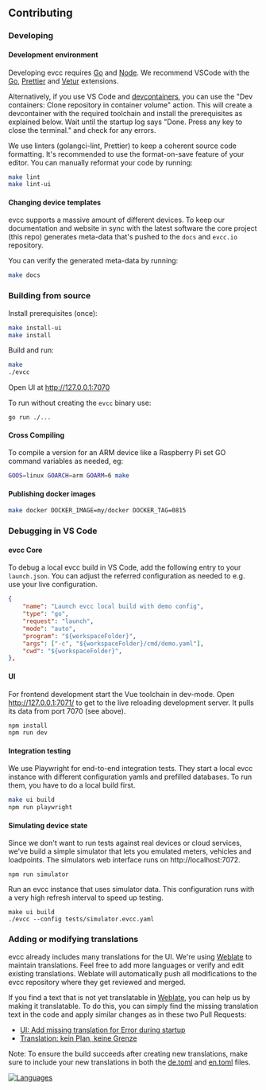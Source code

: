 ## Contributing

### Developing

#### Development environment

Developing evcc requires [Go][1] and [Node][2]. We recommend VSCode with the [Go](https://marketplace.visualstudio.com/items?itemName=golang.Go), [Prettier](https://marketplace.visualstudio.com/items?itemName=esbenp.prettier-vscode) and [Vetur](https://marketplace.visualstudio.com/items?itemName=octref.vetur) extensions.

Alternatively, if you use VS Code and [devcontainers](https://code.visualstudio.com/docs/devcontainers/containers), you can use the "Dev containers: Clone repository in container volume" action. This will create a devcontainer with the required toolchain and install the prerequisites as explained below. Wait until the startup log says "Done. Press any key to close the terminal." and check for any errors.

We use linters (golangci-lint, Prettier) to keep a coherent source code formatting. It's recommended to use the format-on-save feature of your editor. You can manually reformat your code by running:

```sh
make lint
make lint-ui
```

#### Changing device templates

evcc supports a massive amount of different devices. To keep our documentation and website in sync with the latest software the core project (this repo) generates meta-data that's pushed to the `docs` and `evcc.io` repository.

You can verify the generated meta-data by running:

```sh
make docs
```

### Building from source

Install prerequisites (once):

```sh
make install-ui
make install
```

Build and run:

```sh
make
./evcc
```

Open UI at http://127.0.0.1:7070

To run without creating the `evcc` binary use:

    go run ./...

#### Cross Compiling

To compile a version for an ARM device like a Raspberry Pi set GO command variables as needed, eg:

```sh
GOOS=linux GOARCH=arm GOARM=6 make
```

#### Publishing docker images

```sh
make docker DOCKER_IMAGE=my/docker DOCKER_TAG=0815
```

### Debugging in VS Code

#### evcc Core

To debug a local evcc build in VS Code, add the following entry to your `launch.json`.
You can adjust the referred configuration as needed to e.g. use your live configuration.

```json
{
    "name": "Launch evcc local build with demo config",
    "type": "go",
    "request": "launch",
    "mode": "auto",
    "program": "${workspaceFolder}",
    "args": ["-c", "${workspaceFolder}/cmd/demo.yaml"],
    "cwd": "${workspaceFolder}",
},
```

#### UI

For frontend development start the Vue toolchain in dev-mode. Open http://127.0.0.1:7071/ to get to the live reloading development server. It pulls its data from port 7070 (see above).

```sh
npm install
npm run dev
```

#### Integration testing

We use Playwright for end-to-end integration tests. They start a local evcc instance with different configuration yamls and prefilled databases. To run them, you have to do a local build first.

```sh
make ui build
npm run playwright
```

#### Simulating device state

Since we don't want to run tests against real devices or cloud services, we've build a simple simulator that lets you emulated meters, vehicles and loadpoints. The simulators web interface runs on http://localhost:7072.

```
npm run simulator
```

Run an evcc instance that uses simulator data. This configuration runs with a very high refresh interval to speed up testing.

```
make ui build
./evcc --config tests/simulator.evcc.yaml
```

### Adding or modifying translations

evcc already includes many translations for the UI. We're using [Weblate](https://hosted.weblate.org/projects/evcc/evcc/) to maintain translations. Feel free to add more languages or verify and edit existing translations. Weblate will automatically push all modifications to the evcc repository where they get reviewed and merged.

If you find a text that is not yet translatable in [Weblate](https://hosted.weblate.org/projects/evcc/evcc/), you can help us by making it translatable. To do this, you can simply find the missing translation text in the code and apply similar changes as in these two Pull Requests:

- [UI: Add missing translation for Error during startup](https://github.com/evcc-io/evcc/pull/14695)
- [Translation: kein Plan, keine Grenze](https://github.com/evcc-io/evcc/pull/7461/)

Note: To ensure the build succeeds after creating new translations, make sure to include your new translations in both the [de.toml](i18n/de.toml) and [en.toml](i18n/en.toml) files.

[![Languages](https://hosted.weblate.org/widgets/evcc/-/evcc/multi-auto.svg)](https://hosted.weblate.org/engage/evcc/)

[1]: https://go.dev
[2]: https://nodejs.org/
